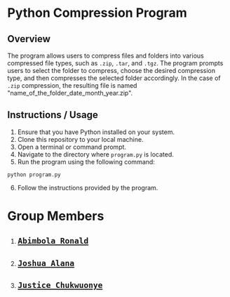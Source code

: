 # Python Compression Program

## Overview

The program allows users to compress files and folders into various compressed file types, such as `.zip`, `.tar`, and `.tgz`. The program prompts users to select the folder to compress, choose the desired compression type, and then compresses the selected folder accordingly. In the case of `.zip` compression, the resulting file is named "name_of_the_folder_date_month_year.zip".

## Instructions / Usage

1. Ensure that you have Python installed on your system.
2. Clone this repository to your local machine.
3. Open a terminal or command prompt.
4. Navigate to the directory where `program.py` is located.
5. Run the program using the following command:
```
python program.py
```
6.  Follow the instructions provided by the program.


# Group Members

1. ## [`Abimbola Ronald`](https://www.linkedin.com/in/abimbola-ronald-977299224/)
2. ## [`Joshua Alana`](https://www.linkedin.com/in/joshua-alana-5760b3196)
3. ## [`Justice Chukwuonye`](https://www.linkedin.com/in/justice-chukwuonye-a93372279)
